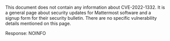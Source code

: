This document does not contain any information about CVE-2022-1332. It is a general page about security updates for Mattermost software and a signup form for their security bulletin. There are no specific vulnerability details mentioned on this page.

Response: NOINFO
